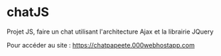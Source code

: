 # chatJS
Projet JS, faire un chat utilisant l'architecture Ajax et la librairie JQuery

Pour accéder au site : https://chatpapeete.000webhostapp.com
